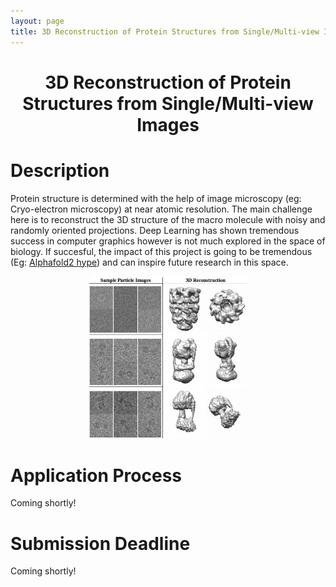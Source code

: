 ```yaml
---
layout: page
title: 3D Reconstruction of Protein Structures from Single/Multi-view Images
---
```


<h1>
    <center>3D Reconstruction of Protein Structures from Single/Multi-view Images</center>
</h1>

# Description

Protein structure is determined with the help of image microscopy (eg: Cryo-electron microscopy) at near atomic resolution. The main challenge here is to reconstruct the 3D structure of the macro molecule with noisy and randomly oriented projections. Deep Learning has shown tremendous success in computer graphics however is not much explored in the space of biology. If succesful, the impact of this project is going to be tremendous (Eg: [Alphafold2 hype](https://www.google.com/search?q=alphafold2&sxsrf=ALeKk03ALv09vpgQsORkhYQx1us7ang6MQ:1618735710614&source=lnms&tbm=nws&sa=X&ved=2ahUKEwi0sJC4tIfwAhXX4HMBHYgRDAwQ_AUoAXoECAEQAw&biw=2488&bih=949)) and can inspire future research in this space.

<p align="center">
    <img src="assets/images/protein.png" width="50%">
</p>

# Application Process

Coming shortly!

# Submission Deadline

Coming shortly!

<div class="container">
    <div class="countdown-styled" data-date="Apr 17, 2021 23:59:59"></div>
</div>
